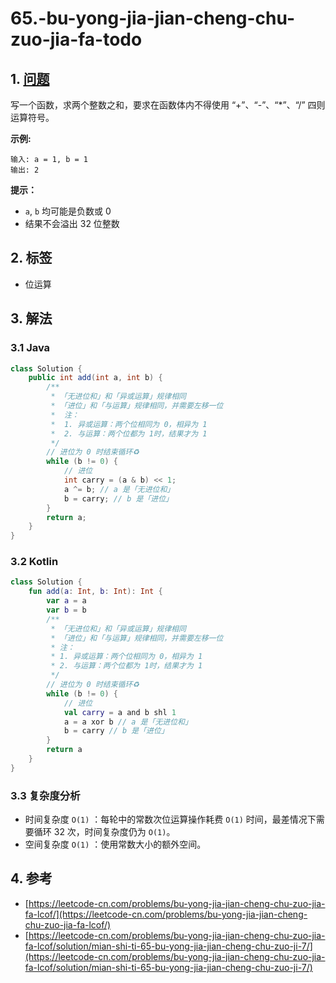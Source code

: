 # 65.-bu-yong-jia-jian-cheng-chu-zuo-jia-fa-todo

## 1. [问题](https://leetcode-cn.com/problems/bu-yong-jia-jian-cheng-chu-zuo-jia-fa-lcof/)

写一个函数，求两个整数之和，要求在函数体内不得使用 “+”、“-”、“\*”、“/” 四则运算符号。

**示例:**

```text
输入: a = 1, b = 1
输出: 2
```

**提示：**

* `a`, `b` 均可能是负数或 0
* 结果不会溢出 32 位整数

## 2. 标签

* 位运算

## 3. 解法

### 3.1 Java

```java
class Solution {
    public int add(int a, int b) {
        /**
         * 「无进位和」和「异或运算」规律相同
         * 「进位」和「与运算」规律相同，并需要左移一位
         *  注：
         *  1. 异或运算：两个位相同为 0，相异为 1
         *  2. 与运算：两个位都为 1时，结果才为 1
         */
        // 进位为 0 时结束循环♻️
        while (b != 0) {
            // 进位
            int carry = (a & b) << 1;
            a ^= b; // a 是「无进位和」
            b = carry; // b 是「进位」
        }
        return a;
    }
}
```

### 3.2 Kotlin

```kotlin
class Solution {
    fun add(a: Int, b: Int): Int {
        var a = a
        var b = b
        /**
         * 「无进位和」和「异或运算」规律相同
         * 「进位」和「与运算」规律相同，并需要左移一位
         * 注：
         * 1. 异或运算：两个位相同为 0，相异为 1
         * 2. 与运算：两个位都为 1时，结果才为 1
         */
        // 进位为 0 时结束循环♻️
        while (b != 0) {
            // 进位
            val carry = a and b shl 1
            a = a xor b // a 是「无进位和」
            b = carry // b 是「进位」
        }
        return a
    }
}
```

### 3.3 复杂度分析

* 时间复杂度 `O(1)` ：每轮中的常数次位运算操作耗费 `O(1)` 时间，最差情况下需要循环 32 次，时间复杂度仍为 `O(1)`。
* 空间复杂度 `O(1)` ：使用常数大小的额外空间。

## 4. 参考

* [https://leetcode-cn.com/problems/bu-yong-jia-jian-cheng-chu-zuo-jia-fa-lcof/](https://leetcode-cn.com/problems/bu-yong-jia-jian-cheng-chu-zuo-jia-fa-lcof/)
* [https://leetcode-cn.com/problems/bu-yong-jia-jian-cheng-chu-zuo-jia-fa-lcof/solution/mian-shi-ti-65-bu-yong-jia-jian-cheng-chu-zuo-ji-7/](https://leetcode-cn.com/problems/bu-yong-jia-jian-cheng-chu-zuo-jia-fa-lcof/solution/mian-shi-ti-65-bu-yong-jia-jian-cheng-chu-zuo-ji-7/)

